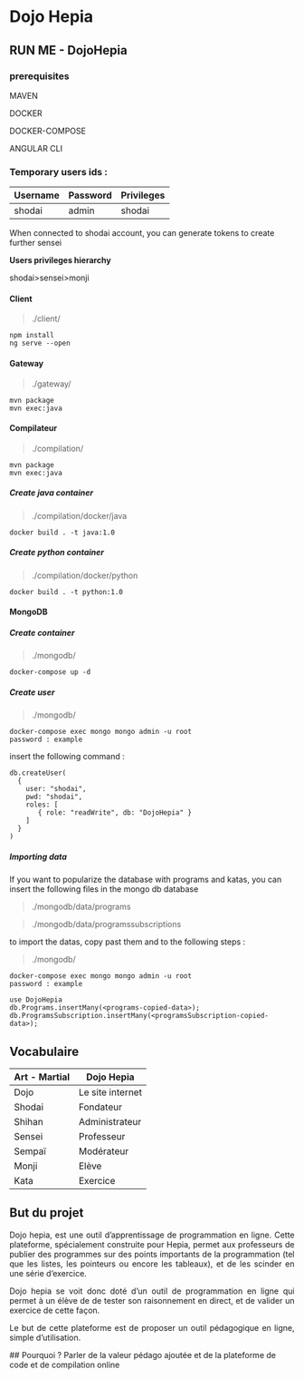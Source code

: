 # Dojo Hepia

## RUN ME - DojoHepia

### prerequisites

<p>MAVEN</p>
<p>DOCKER</p>
<p>DOCKER-COMPOSE</p>
<p>ANGULAR CLI</p>

### Temporary users ids :

| Username | Password | Privileges |
|----------|----------|------------|
| shodai   | admin   | shodai     |

<p>When connected to shodai account, you can generate tokens to create further sensei</p>

<b>Users privileges hierarchy</b>
<p>shodai>sensei>monji</p>

#### Client

>./client/
```
npm install
ng serve --open
```

#### Gateway
>./gateway/
```
mvn package
mvn exec:java
```

#### Compilateur
>./compilation/
```
mvn package
mvn exec:java
```

##### Create java container

>./compilation/docker/java
```
docker build . -t java:1.0
```

##### Create python container

>./compilation/docker/python
```
docker build . -t python:1.0
```

#### MongoDB

##### Create container

>./mongodb/
```
docker-compose up -d
```

##### Create user

>./mongodb/
```
docker-compose exec mongo mongo admin -u root
password : example
```

insert the following command :

```
db.createUser(
  {
    user: "shodai",
    pwd: "shodai",
    roles: [
       { role: "readWrite", db: "DojoHepia" }
    ]
  }
)
```

##### Importing data
<p>If you want to popularize the database with programs and katas, you can insert the following files in the mongo db database</p>

>./mongodb/data/programs

>./mongodb/data/programssubscriptions

<p>to import the datas, copy past them and to the following steps :</p>

>./mongodb/
```
docker-compose exec mongo mongo admin -u root
password : example
```
```
use DojoHepia
db.Programs.insertMany(<programs-copied-data>);
db.ProgramsSubscription.insertMany(<programsSubscription-copied-data>);
```


## Vocabulaire
| Art - Martial | Dojo Hepia       |
|---------------|------------------|
| Dojo          | Le site internet |
| Shodai        | Fondateur        |
| Shihan        | Administrateur   |
| Sensei        | Professeur       |
| Sempaï        | Modérateur       |
| Monji         | Elève            |
| Kata          | Exercice         |

## But du projet
<div style="text-align: justify;">
Dojo hepia, est une outil d’apprentissage de programmation en ligne. Cette plateforme, spécialement construite pour Hepia, permet aux professeurs de publier des programmes sur des points importants de la programmation (tel que les listes, les pointeurs ou encore les tableaux), et de les scinder en une série d’exercice.

Dojo hepia se voit donc doté d’un outil de programmation en ligne qui permet à un  élève de de tester son raisonnement en direct, et de valider un exercice de cette façon.

Le but de cette plateforme est de proposer un outil pédagogique en ligne, simple d’utilisation.
</div>
## Pourquoi ?
Parler de la valeur pédago ajoutée et de la plateforme de code et de compilation online




